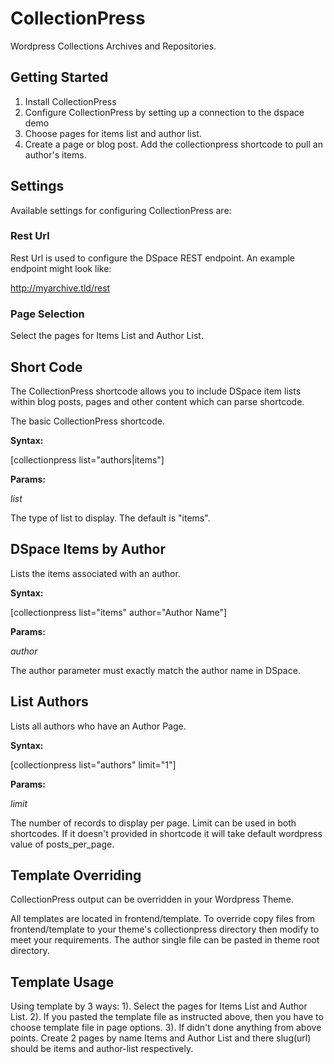 # CollectionPress
Wordpress Collections Archives and Repositories.

## Getting Started

1. Install CollectionPress
2. Configure CollectionPress by setting up a connection to the dspace demo
3. Choose pages for items list and author list.
4. Create a page or blog post. Add the collectionpress shortcode to pull an author's items.

## Settings

Available settings for configuring CollectionPress are:  

### Rest Url
Rest Url is used to configure the DSpace REST endpoint. An example endpoint might look like:

http://myarchive.tld/rest

### Page Selection
Select the pages for Items List and Author List.

## Short Code

The CollectionPress shortcode allows you to include DSpace item lists within blog posts, pages and other content which can parse shortcode.

The basic CollectionPress shortcode.

**Syntax:**

[collectionpress list="authors|items"]

**Params:**

*list*

The type of list to display. The default is "items".

## DSpace Items by Author

Lists the items associated with an author.

**Syntax:**

[collectionpress list="items" author="Author Name"]

**Params:**

*author*

The author parameter must exactly match the author name in DSpace.

## List Authors

Lists all authors who have an Author Page.

**Syntax:**

[collectionpress list="authors" limit="1"]

**Params:**

*limit*

The number of records to display per page.
Limit can be used in both shortcodes. If it doesn't provided in shortcode it will take default wordpress value of posts_per_page.

## Template Overriding

CollectionPress output can be overridden in your Wordpress Theme.  
  
All templates are located in frontend/template. To override copy files from frontend/template to your theme's collectionpress directory then modify to meet your requirements.
The author single file can be pasted in theme root directory.

## Template Usage
Using template by 3 ways:
1). Select the pages for Items List and Author List.
2). If you pasted the template file as instructed above, then you have to choose template file in page options.
3). If didn't done anything from above points. Create 2 pages by name Items and Author List and there slug(url) should be items and author-list respectively.
